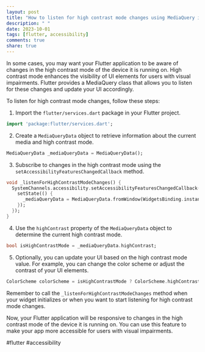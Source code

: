 ```yaml
---
layout: post
title: "How to listen for high contrast mode changes using MediaQuery in Flutter?"
description: " "
date: 2023-10-01
tags: [flutter, accessibility]
comments: true
share: true
---
```


In some cases, you may want your Flutter application to be aware of changes in the high contrast mode of the device it is running on. High contrast mode enhances the visibility of UI elements for users with visual impairments. Flutter provides a MediaQuery class that allows you to listen for these changes and update your UI accordingly.

To listen for high contrast mode changes, follow these steps:

1. Import the `flutter/services.dart` package in your Flutter project.

```dart
import 'package:flutter/services.dart';
```

2. Create a `MediaQueryData` object to retrieve information about the current media and high contrast mode.

```dart
MediaQueryData _mediaQueryData = MediaQueryData();
```

3. Subscribe to changes in the high contrast mode using the `setAccessibilityFeaturesChangedCallback` method.

```dart
void _listenForHighContrastModeChanges() {
  SystemChannels.accessibility.setAccessibilityFeaturesChangedCallback(() {
    setState(() {
      _mediaQueryData = MediaQueryData.fromWindow(WidgetsBinding.instance!.window);
    });
  });
}
```

4. Use the `highContrast` property of the `MediaQueryData` object to determine the current high contrast mode.

```dart
bool isHighContrastMode = _mediaQueryData.highContrast;
```

5. Optionally, you can update your UI based on the high contrast mode value. For example, you can change the color scheme or adjust the contrast of your UI elements.

```dart
ColorScheme colorScheme = isHighContrastMode ? ColorScheme.highContrastDark() : ColorScheme.light();
```

Remember to call the `_listenForHighContrastModeChanges` method when your widget initializes or when you want to start listening for high contrast mode changes.

Now, your Flutter application will be responsive to changes in the high contrast mode of the device it is running on. You can use this feature to make your app more accessible for users with visual impairments.

#flutter #accessibility